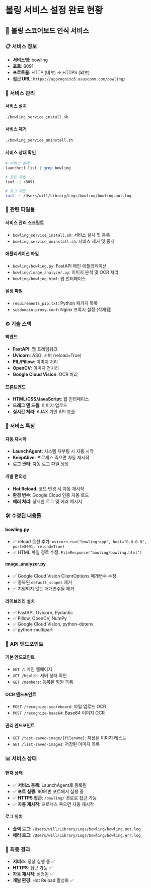 # 볼링 서비스 설정 완료 현황

## 🎳 볼링 스코어보드 인식 서비스

### 📋 **서비스 정보**
- **서비스명**: bowling
- **포트**: 8091
- **프로토콜**: HTTP (내부) → HTTPS (외부)
- **접근 URL**: `https://appcognito5.asuscomm.com/bowling/`

### 🔧 **서비스 관리**

#### **서비스 설치**
```bash
./bowling_service_install.sh
```

#### **서비스 제거**
```bash
./bowling_service_uninstall.sh
```

#### **서비스 상태 확인**
```bash
# 서비스 상태
launchctl list | grep bowling

# 포트 확인
lsof -i :8091

# 로그 확인
tail -f /Users/will/Library/Logs/bowling/bowling.out.log
```

### 📁 **관련 파일들**

#### **서비스 관리 스크립트**
- `bowling_service_install.sh`: 서비스 설치 및 등록
- `bowling_service_uninstall.sh`: 서비스 제거 및 중지

#### **애플리케이션 파일**
- `bowling/bowling.py`: FastAPI 메인 애플리케이션
- `bowling/image_analyzer.py`: 이미지 분석 및 OCR 처리
- `bowling/bowling.html`: 웹 인터페이스

#### **설정 파일**
- `requirements_pip.txt`: Python 패키지 목록
- `subdomain-proxy.conf`: Nginx 프록시 설정 (삭제됨)

### ⚙️ **기술 스택**

#### **백엔드**
- **FastAPI**: 웹 프레임워크
- **Uvicorn**: ASGI 서버 (reload=True)
- **PIL/Pillow**: 이미지 처리
- **OpenCV**: 이미지 전처리
- **Google Cloud Vision**: OCR 처리

#### **프론트엔드**
- **HTML/CSS/JavaScript**: 웹 인터페이스
- **드래그 앤 드롭**: 이미지 업로드
- **실시간 처리**: AJAX 기반 API 호출

### 🔄 **서비스 특징**

#### **자동 재시작**
- **LaunchAgent**: 시스템 재부팅 시 자동 시작
- **KeepAlive**: 프로세스 죽으면 자동 재시작
- **로그 관리**: 자동 로그 파일 생성

#### **개발 편의성**
- **Hot Reload**: 코드 변경 시 자동 재시작
- **환경 변수**: Google Cloud 인증 자동 로드
- **에러 처리**: 상세한 로그 및 에러 메시지

### 🛠️ **수정된 내용들**

#### **bowling.py**
- ✅ reload 옵션 추가: `uvicorn.run("bowling:app", host="0.0.0.0", port=8091, reload=True)`
- ✅ HTML 파일 경로 수정: `FileResponse("bowling/bowling.html")`

#### **image_analyzer.py**
- ✅ Google Cloud Vision ClientOptions 매개변수 수정
- ✅ 중복된 `default_scopes` 제거
- ✅ 지원되지 않는 매개변수들 제거

#### **라이브러리 설치**
- ✅ FastAPI, Uvicorn, Pydantic
- ✅ Pillow, OpenCV, NumPy
- ✅ Google Cloud Vision, python-dotenv
- ✅ python-multipart

### 🧪 **API 엔드포인트**

#### **기본 엔드포인트**
- `GET /`: 메인 웹페이지
- `GET /health`: 서버 상태 확인
- `GET /members`: 등록된 회원 목록

#### **OCR 엔드포인트**
- `POST /recognize-scoreboard`: 파일 업로드 OCR
- `POST /recognize-base64`: Base64 이미지 OCR

#### **관리 엔드포인트**
- `GET /test-saved-image/{filename}`: 저장된 이미지 테스트
- `GET /list-saved-images`: 저장된 이미지 목록

### 📊 **서비스 상태**

#### **현재 상태**
- ✅ **서비스 등록**: LaunchAgent로 등록됨
- ✅ **포트 실행**: 8091번 포트에서 실행 중
- ✅ **HTTPS 접근**: `/bowling/` 경로로 접근 가능
- ✅ **자동 재시작**: 프로세스 죽으면 자동 재시작

#### **로그 위치**
- **출력 로그**: `/Users/will/Library/Logs/bowling/bowling.out.log`
- **에러 로그**: `/Users/will/Library/Logs/bowling/bowling.err.log`

### 🚀 **최종 결과**
- **서비스**: 정상 실행 중 ✅
- **HTTPS**: 접근 가능 ✅
- **자동 재시작**: 설정됨 ✅
- **개발 환경**: Hot Reload 활성화 ✅
